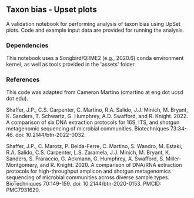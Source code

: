 ## Taxon bias - Upset plots
A validation notebook for performing analysis of taxon bias using UpSet plots. Code and example input data are provided for running the analysis.


### Dependencies
This notebook uses a Songbird/QIIME2 (e.g., 2020.6) conda environment kernel, as well as tools provided in the 'assets' folder.

### References
This code was adapted from Cameron Martino (cmartino at eng dot ucsd dot edu).

Shaffer, J.P., C.S. Carpenter, C. Martino, R.A. Salido, J.J. Minich, M. Bryant, K. Sanders, T. Schwartz, G. Humphrey, A.D. Swafford, and R. Knight. 2022. A comparison of six DNA extraction protocols for 16S, ITS, and shotgun metagenomic sequencing of microbial communities. Biotechniques 73:34-46. doi: 10.2144/btn-2022-0032.

Shaffer, J.P., C. Marotz, P. Belda-Ferre, C. Martino, S. Wandro, M. Estaki, R.A. Salido, C.S. Carpenter, L.S. Zaramela, J.J. Minich, M. Bryant, K. Sanders, S. Fraraccio, G. Ackmann, G. Humphrey, A. Swafford, S. Miller-Montgomery, and R. Knight. 2020. A comparison of DNA/RNA extraction protocols for high-throughput amplicon and shotgun metagenomics sequencing of microbial communities across diverse sample types. BioTechniques 70:149-159. doi: 10.2144/btn-2020-0153. PMCID: PMC7931620.
